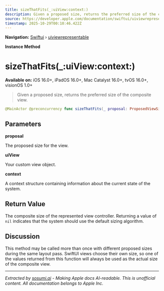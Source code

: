 ```yaml
---
title: sizeThatFits(_:uiView:context:)
description: Given a proposed size, returns the preferred size of the composite view.
source: https://developer.apple.com/documentation/swiftui/uiviewrepresentable/sizethatfits(_:uiview:context:)
timestamp: 2025-10-29T00:10:46.422Z
---
```


**Navigation:** [Swiftui](/documentation/swiftui) › [uiviewrepresentable](/documentation/swiftui/uiviewrepresentable)

**Instance Method**

# sizeThatFits(_:uiView:context:)

**Available on:** iOS 16.0+, iPadOS 16.0+, Mac Catalyst 16.0+, tvOS 16.0+, visionOS 1.0+

> Given a proposed size, returns the preferred size of the composite view.

```swift
@MainActor @preconcurrency func sizeThatFits(_ proposal: ProposedViewSize, uiView: Self.UIViewType, context: Self.Context) -> CGSize?
```

## Parameters

**proposal**

The proposed size for the view.



**uiView**

Your custom view object.



**context**

A context structure containing information about the current state of the system.



## Return Value

The composite size of the represented view controller. Returning a value of `nil` indicates that the system should use the default sizing algorithm.

## Discussion

This method may be called more than once with different proposed sizes during the same layout pass. SwiftUI views choose their own size, so one of the values returned from this function will always be used as the actual size of the composite view.

---

*Extracted by [sosumi.ai](https://sosumi.ai) - Making Apple docs AI-readable.*
*This is unofficial content. All documentation belongs to Apple Inc.*

